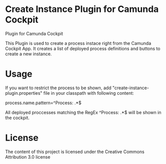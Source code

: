 Create Instance Plugin for Camunda Cockpit
==========================================

Plugin for Camunda Cockpit

This Plugin is used to create a process instace right from the Camunda Cockpit App. It creates a list of deployed process definitions and buttons to create a new instance.

Usage
=====
If you want to restrict the process to be shown, add "create-instance-plugin.properties" file in your classpath with following content:

process.name.pattern=^Process: .*$

All deployed proccesses matching the RegEx ^Process: .*$  will be shown in the cockpit.

License
=======

The content of this project is licensed under the Creative Commons Attribution 3.0 license
